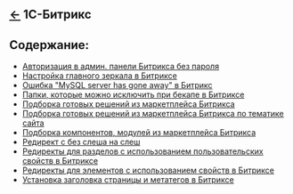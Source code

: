 [&larr;](../readme.md "CMS/Frameworks") 1С-Битрикс
--------------------------------------------------

<a name="content"></a>
## Содержание:

- [Авторизация в админ. панели Битрикса без пароля](authorization-in-the-bitrix-administration-panel-without-a-password.md)
- [Настройка главного зеркала в Битриксе](setting-up-the-main-mirror-in-bitrix.md)
- [Ошибка "MySQL server has gone away" в Битрикс](error-mysql-server-has-gone-away-in-bitrix.md)
- [Папки, которые можно исключить при бекапе в Битриксе](folders-that-can-be-excluded-when-backing-up-in-bitrix.md)
- [Подборка готовых решений из маркетплейса Битрикса](selection-of-ready-made-solutions-from-the-bitrix-marketplace.md)
- [Подборка готовых решений из маркетплейса Битрикса по тематике сайта](selection-of-ready-made-solutions-from-the-bitrix-marketplace-by-site-theme.md)
- [Подборка компонентов, модулей из маркетплейса Битрикса](selection-of-components-modules-from-the-bitrix-marketplace.md)
- [Редирект с без слеша на слеш](redirect-with-no-slash-to-slash.md)
- [Редиректы для разделов с использованием пользовательских свойств в Битриксе](redirects-to-sections-using-custom-properties-in-bitrix.md)
- [Редиректы для элементов с использованием свойств в Битриксе](redirects-to-elements-using-properties-in-bitrix.md)
- [Установка заголовка страницы и метатегов в Битриксе](setting-the-page-title-and-meta-tags-in-bitrix.md)